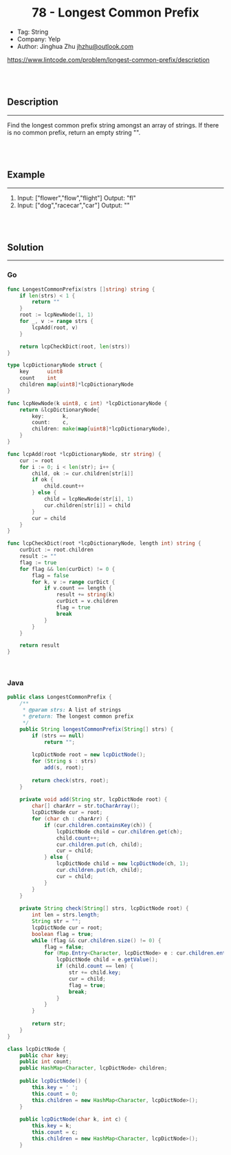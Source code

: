 # <center>78 - Longest Common Prefix</center> 


* Tag: String
* Company: Yelp
* Author: Jinghua Zhu jhzhu@outlook.com

https://www.lintcode.com/problem/longest-common-prefix/description

<br></br>



## Description
----
Find the longest common prefix string amongst an array of strings. If there is no common prefix, return an empty string "".

<br></br>



## Example
----
1. Input: ["flower","flow","flight"] Output: "fl"
2. Input: ["dog","racecar","car"] Output: ""

<br></br>



## Solution
----
### Go
```go
func LongestCommonPrefix(strs []string) string {
	if len(strs) < 1 {
		return ""
	}
	root := lcpNewNode(1, 1)
	for _, v := range strs {
		lcpAdd(root, v)
	}

	return lcpCheckDict(root, len(strs))
}

type lcpDictionaryNode struct {
	key      uint8
	count    int
	children map[uint8]*lcpDictionaryNode
}

func lcpNewNode(k uint8, c int) *lcpDictionaryNode {
	return &lcpDictionaryNode{
		key:      k,
		count:    c,
		children: make(map[uint8]*lcpDictionaryNode),
	}
}

func lcpAdd(root *lcpDictionaryNode, str string) {
	cur := root
	for i := 0; i < len(str); i++ {
		child, ok := cur.children[str[i]]
		if ok {
			child.count++
		} else {
			child = lcpNewNode(str[i], 1)
			cur.children[str[i]] = child
		}
		cur = child
	}
}

func lcpCheckDict(root *lcpDictionaryNode, length int) string {
	curDict := root.children
	result := ""
	flag := true
	for flag && len(curDict) != 0 {
		flag = false
		for k, v := range curDict {
			if v.count == length {
				result += string(k)
				curDict = v.children
				flag = true
				break
			}
		}
	}

	return result
}
```

<br>


### Java
```java
public class LongestCommonPrefix {
	/**
     * @param strs: A list of strings
     * @return: The longest common prefix
     */
    public String longestCommonPrefix(String[] strs) {
        if (strs == null)
        	return "";
        
        lcpDictNode root = new lcpDictNode();
        for (String s : strs)
        	add(s, root);
        
        return check(strs, root);
    }
    
    private void add(String str, lcpDictNode root) {
    	char[] charArr = str.toCharArray();
    	lcpDictNode cur = root;
    	for (char ch : charArr) {
    		if (cur.children.containsKey(ch)) {
    			lcpDictNode child = cur.children.get(ch);
    			child.count++;
    			cur.children.put(ch, child);
    			cur = child;
    		} else {
    			lcpDictNode child = new lcpDictNode(ch, 1);
    			cur.children.put(ch, child);
    			cur = child;
    		}
    	}
    }
    
    private String check(String[] strs, lcpDictNode root) {
    	int len = strs.length;
    	String str = "";
    	lcpDictNode cur = root;
    	boolean flag = true;
    	while (flag && cur.children.size() != 0) {
    		flag = false;
    		for (Map.Entry<Character, lcpDictNode> e : cur.children.entrySet()) {
    			lcpDictNode child = e.getValue();
    			if (child.count == len) {
    				str += child.key;
    				cur = child;
    				flag = true;
    				break;
    			}
    		}
    	}
    	
    	return str;
    }
}

class lcpDictNode {
	public char key;
	public int count;
	public HashMap<Character, lcpDictNode> children;
	
	public lcpDictNode() {
		this.key = ' ';
		this.count = 0;
		this.children = new HashMap<Character, lcpDictNode>();
	}
	
	public lcpDictNode(char k, int c) {
		this.key = k;
		this.count = c;
		this.children = new HashMap<Character, lcpDictNode>();
	}

```